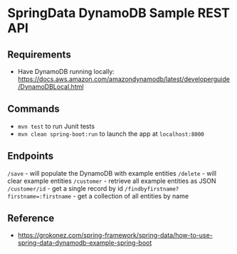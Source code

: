# SpringData DynamoDB Sample REST API

## Requirements
- Have DynamoDB running locally: https://docs.aws.amazon.com/amazondynamodb/latest/developerguide/DynamoDBLocal.html

## Commands
- `mvn test` to run Junit tests
- `mvn clean spring-boot:run` to launch the app at `localhost:8000`

## Endpoints
`/save` - will populate the DynamoDB with example entities
`/delete` - will clear example entities
`/customer` - retrieve all example entities as JSON
`/customer/id` - get a single record by id
`/findbyfirstname?firstname=:firstname` - get a collection of all entities by name

## Reference
- https://grokonez.com/spring-framework/spring-data/how-to-use-spring-data-dynamodb-example-spring-boot
